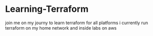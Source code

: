 # Learning-Terraform
join me on my journy to learn terraform for all platforms
i currently run terraform on my home network and inside labs on aws
